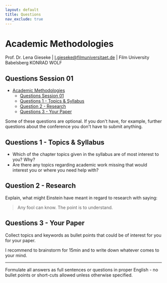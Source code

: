 ```yaml
---
layout: default
title: Questions
nav_exclude: true
---
```


# Academic Methodologies

Prof. Dr. Lena Gieseke \| l.gieseke@filmuniversitaet.de \| Film University Babelsberg KONRAD WOLF

## Questions Session 01

* [Academic Methodologies](#academic-methodologies)
    * [Questions Session 01](#questions-session-01)
    * [Questions 1 - Topics & Syllabus](#questions-1---topics--syllabus)
    * [Question 2 - Research](#question-2---research)
    * [Questions 3 - Your Paper](#questions-3---your-paper)

Some of these questions are optional. If you don't have, for example, further questions about the conference you don't have to submit anything.

## Questions 1 - Topics & Syllabus

* Which of the chapter topics given in the syllabus are of most interest to you? Why?
* Are there any topics regarding academic work missing that would interest you or where you need help with?

## Question 2 - Research

Explain, what might Einstein have meant in regard to research with saying:

   > Any fool can know. The point is to understand.

## Questions 3 - Your Paper

Collect topics and keywords as bullet points that could be of interest for you for your paper.  

I recommend to brainstorm for 15min and to write down whatever comes to your mind.

---

Formulate all answers as full sentences or questions in proper English - no bullet points or short-cuts allowed unless otherwise specified. 

